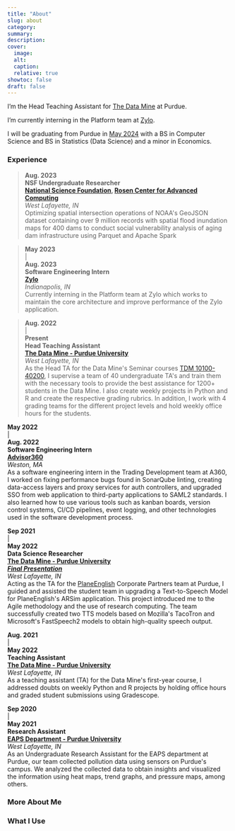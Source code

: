 ```yaml
---
title: "About"
slug: about
category:
summary:
description: 
cover:
  image:
  alt:
  caption: 
  relative: true
showtoc: false
draft: false
---
```


I’m the Head Teaching Assistant for [The Data Mine](https://datamine.purdue.edu/) at Purdue.

I’m currently interning in the Platform team at [Zylo](https://zylo.com/).

I will be graduating from Purdue in [May 2024](https://www.tickcounter.com/countdown/4277668/pks-graduation) with a BS in Computer Science and BS in Statistics (Data Science) and a minor in Economics.

### Experience

> **Aug. 2023**  
**NSF Undergraduate Researcher**  
**[National Science Foundation](https://www.nsf.gov/), [Rosen Center for Advanced Computing](https://www.rcac.purdue.edu/)**  
*West Lafayette, IN*   
Optimizing spatial intersection operations of NOAA's GeoJSON dataset containing over 9 million records with spatial flood inundation maps for 400 dams to conduct social vulnerability analysis of aging dam infrastructure using Parquet and Apache Spark

> **May 2023** <br> | <br> **Aug. 2023**  
**Software Engineering Intern**  
**[Zylo](https://zylo.com)**  
*Indianapolis, IN*  
Currently interning in the Platform team at Zylo which works to maintain the core architecture and improve performance of the Zylo application.  
<!-- In the Platform team, I created platform user archival and unarchival features using Node.js and created test suites with Mocha. I also implemented a key data clarity feature for clients which consisted of setting up an AWS cloudwatch listner and an eventbridge that trigger a lambda to update the status for nightly integration runs. In addition, I worked on 2 P1 and 4 P2 critical security vulenrability tickets found in annual pentest. -->

> **Aug. 2022** <br> | <br> **Present**  
**Head Teaching Assistant**   
**[The Data Mine - Purdue University](https://datamine.purdue.edu/)**   
*West Lafayette, IN*  
As the Head TA for the Data Mine's Seminar courses [TDM 10100-40200](https://rb.gy/x3gki), I supervise a team of 40 undergraduate TA's and train them with the necessary tools to provide the best assistance for 1200+ students in the Data Mine. I also create weekly projects in Python and R and create the respective grading rubrics. In addition, I work with 4 grading teams for the different project levels and hold weekly office hours for the students.

**May 2022** <br> | <br> **Aug. 2022**  
**Software Engineering Intern**  
**[Advisor360](https://advisor360.com)**  
*Weston, MA*  
As a software engineering intern in the Trading Development team at A360, I worked on fixing performance bugs found in SonarQube linting, creating data-access layers and proxy services for auth controllers, and upgraded SSO from web application to third-party applications to SAML2 standards. I also learned how to use various tools such as kanban boards, version control systems, CI/CD pipelines, event logging, and other technologies used in the software development process.

**Sep 2021** <br> | <br> **May 2022**  
**Data Science Researcher**  
**[The Data Mine - Purdue University](https://datamine.purdue.edu/)**  
***[Final Presentation](https://datamine.purdue.edu/corporate/planeenglish/)***  
*West Lafayette, IN*  
Acting as the TA for the [PlaneEnglish](https://planeenglishsim.com/) Corporate Partners team at Purdue, I guided and assisted the student team in upgrading a Text-to-Speech Model for PlaneEnglish's ARSim application. This project introduced me to the Agile methodology and the use of research computing. The team successfully created two TTS models based on Mozilla's TacoTron and Microsoft's FastSpeech2 models to obtain high-quality speech output.

**Aug. 2021** <br> | <br> **May 2022**  
**Teaching Assistant**  
**[The Data Mine - Purdue University](https://datamine.purdue.edu/)**  
*West Lafayette, IN*  
As a teaching assistant (TA) for the Data Mine's first-year course, I addressed doubts on weekly Python and R projects by holding office hours and graded student submissions using Gradescope.

**Sep 2020** <br> | <br> **May 2021**  
**Research Assistant**  
**[EAPS Department - Purdue University](https://www.eaps.purdue.edu/)**  
*West Lafayette, IN*  
As an Undergraduate Research Assistant for the EAPS department at Purdue, our team collected pollution data using sensors on Purdue's campus. We analyzed the collected data to obtain insights and visualized the information using heat maps, trend graphs, and pressure maps, among others.

### More About Me

### What I Use